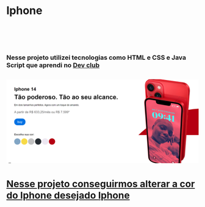 <h1> Iphone <h1/>
<br>
<h3>Nesse projeto utilizei tecnologias como HTML e CSS e Java Script que aprendi no <a href= "https://plataforma.devclub.com.br/"/a> Dev club <h3/>
<img src ="https://github.com/Hebert2023/iphone/blob/master/img/Captura%20de%20tela%202023-03-31%20202223.png">

<h2>Nesse projeto conseguirmos alterar a cor do Iphone desejado <a href="https://hebert2023.github.io/iphone/"> Iphone <h2/>
